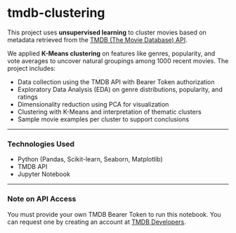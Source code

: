 # tmdb-clustering
This project uses **unsupervised learning** to cluster movies based on metadata retrieved from the [TMDB (The Movie Database) API](https://www.themoviedb.org/documentation/api).

We applied **K-Means clustering** on features like genres, popularity, and vote averages to uncover natural groupings among 1000 recent movies. The project includes:

- Data collection using the TMDB API with Bearer Token authorization
- Exploratory Data Analysis (EDA) on genre distributions, popularity, and ratings
- Dimensionality reduction using PCA for visualization
- Clustering with K-Means and interpretation of thematic clusters
- Sample movie examples per cluster to support conclusions

---

### Technologies Used
- Python (Pandas, Scikit-learn, Seaborn, Matplotlib)
- TMDB API
- Jupyter Notebook

---

### Note on API Access

You must provide your own TMDB Bearer Token to run this notebook. You can request one by creating an account at [TMDB Developers](https://developer.themoviedb.org/).
